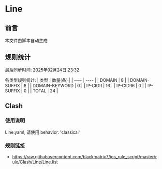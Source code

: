 # Line

## 前言
本文件由脚本自动生成

## 规则统计
最后同步时间: 2025年02月24日 23:32

各类型规则统计:
| 类型 | 数量(条)  | 
| ---- | ----  |
| DOMAIN | 8 | 
| DOMAIN-SUFFIX | 8 | 
| DOMAIN-KEYWORD | 0 | 
| IP-CIDR | 16 | 
| IP-CIDR6 | 0 | 
| IP-SUFFIX | 0 | 
| TOTAL | 24 | 
## Clash 
### 使用说明 
Line.yaml, 请使用 behavior: 'classical' 
### 规则链接 
- https://raw.githubusercontent.com/blackmatrix7/ios_rule_script/master/rule/Clash/Line/Line.list 

